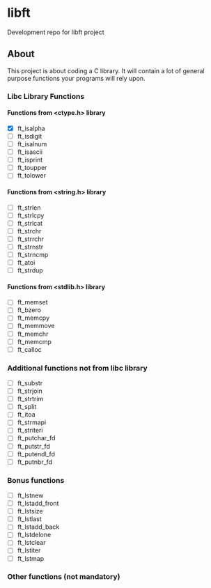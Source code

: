 # libft
Development repo for libft project
## About
This project is about coding a C library.
It will contain a lot of general purpose functions your programs will rely upon.
### Libc Library Functions
#### Functions from <ctype.h> library
- [x] ft_isalpha
- [ ] ft_isdigit
- [ ] ft_isalnum
- [ ] ft_isascii
- [ ] ft_isprint
- [ ] ft_toupper
- [ ] ft_tolower
#### Functions from <string.h> library
- [ ] ft_strlen
- [ ] ft_strlcpy
- [ ] ft_strlcat
- [ ] ft_strchr
- [ ] ft_strrchr
- [ ] ft_strnstr
- [ ] ft_strncmp
- [ ] ft_atoi
- [ ] ft_strdup
#### Functions from <stdlib.h> library
- [ ] ft_memset
- [ ] ft_bzero
- [ ] ft_memcpy
- [ ] ft_memmove
- [ ] ft_memchr
- [ ] ft_memcmp
- [ ] ft_calloc
### Additional functions not from libc library
- [ ] ft_substr
- [ ] ft_strjoin
- [ ] ft_strtrim
- [ ] ft_split
- [ ] ft_itoa
- [ ] ft_strmapi
- [ ] ft_striteri
- [ ] ft_putchar_fd
- [ ] ft_putstr_fd
- [ ] ft_putendl_fd
- [ ] ft_putnbr_fd
### Bonus functions
- [ ] ft_lstnew
- [ ] ft_lstadd_front
- [ ] ft_lstsize
- [ ] ft_lstlast
- [ ] ft_lstadd_back
- [ ] ft_lstdelone
- [ ] ft_lstclear
- [ ] ft_lstiter
- [ ] ft_lstmap
### Other functions (not mandatory)
